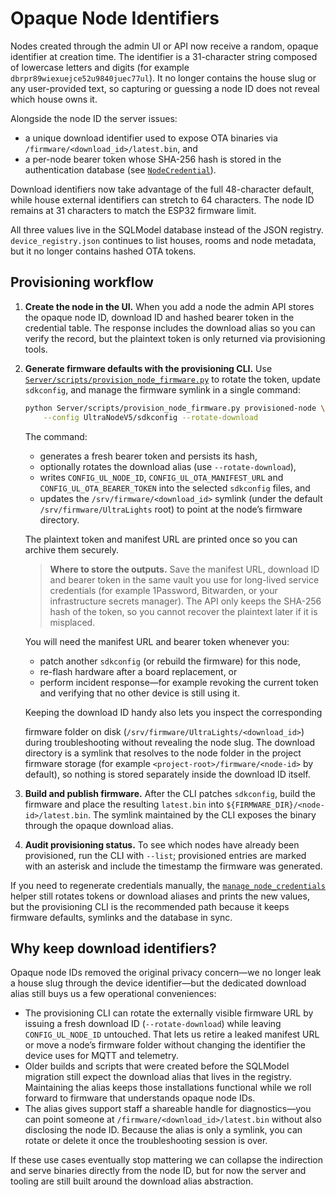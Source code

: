 # Opaque Node Identifiers

Nodes created through the admin UI or API now receive a random, opaque identifier
at creation time. The identifier is a 31-character string composed of lowercase
letters and digits (for example `dbrpr89wiexuejce52u9840juec77ul`). It no longer contains
the house slug or any user-provided text, so capturing or guessing a node ID does
not reveal which house owns it.

Alongside the node ID the server issues:

* a unique download identifier used to expose OTA binaries via
  `/firmware/<download_id>/latest.bin`, and
* a per-node bearer token whose SHA-256 hash is stored in the authentication
  database (see [`NodeCredential`](../app/auth/models.py)).

Download identifiers now take advantage of the full 48-character default, while
house external identifiers can stretch to 64 characters. The node ID remains at
31 characters to match the ESP32 firmware limit.

All three values live in the SQLModel database instead of the JSON registry.
`device_registry.json` continues to list houses, rooms and node metadata, but it
no longer contains hashed OTA tokens.

## Provisioning workflow

1. **Create the node in the UI.** When you add a node the admin API stores the
   opaque node ID, download ID and hashed bearer token in the credential table.
   The response includes the download alias so you can verify the record, but the
   plaintext token is only returned via provisioning tools.

2. **Generate firmware defaults with the provisioning CLI.** Use
   [`Server/scripts/provision_node_firmware.py`](../scripts/provision_node_firmware.py)
   to rotate the token, update `sdkconfig`, and manage the firmware symlink in a
   single command:

   ```bash
   python Server/scripts/provision_node_firmware.py provisioned-node \
       --config UltraNodeV5/sdkconfig --rotate-download
   ```

   The command:

   * generates a fresh bearer token and persists its hash,
   * optionally rotates the download alias (use `--rotate-download`),
   * writes `CONFIG_UL_NODE_ID`, `CONFIG_UL_OTA_MANIFEST_URL` and
     `CONFIG_UL_OTA_BEARER_TOKEN` into the selected `sdkconfig` files, and
   * updates the `/srv/firmware/<download_id>` symlink (under the default
     `/srv/firmware/UltraLights` root) to point at the node’s firmware
     directory.


   The plaintext token and manifest URL are printed once so you can archive them
   securely.

   > **Where to store the outputs.** Save the manifest URL, download ID and
   > bearer token in the same vault you use for long-lived service credentials
   > (for example 1Password, Bitwarden, or your infrastructure secrets manager).
   > The API only keeps the SHA-256 hash of the token, so you cannot recover the
   > plaintext later if it is misplaced.

   You will need the manifest URL and bearer token whenever you:

   * patch another `sdkconfig` (or rebuild the firmware) for this node,
   * re-flash hardware after a board replacement, or
   * perform incident response—for example revoking the current token and
     verifying that no other device is still using it.

   Keeping the download ID handy also lets you inspect the corresponding

   firmware folder on disk (`/srv/firmware/UltraLights/<download_id>`) during
   troubleshooting without revealing the node slug. The download directory is a
   symlink that resolves to the node folder in the project firmware storage (for
   example `<project-root>/firmware/<node-id>` by default), so nothing is stored
   separately inside the download ID itself.

3. **Build and publish firmware.** After the CLI patches `sdkconfig`, build the
   firmware and place the resulting `latest.bin` into
   `${FIRMWARE_DIR}/<node-id>/latest.bin`. The symlink maintained by the CLI
   exposes the binary through the opaque download alias.

4. **Audit provisioning status.** To see which nodes have already been
   provisioned, run the CLI with `--list`; provisioned entries are marked with an
   asterisk and include the timestamp the firmware was generated.

If you need to regenerate credentials manually, the
[`manage_node_credentials`](../scripts/manage_node_credentials.py) helper still
rotates tokens or download aliases and prints the new values, but the provisioning
CLI is the recommended path because it keeps firmware defaults, symlinks and the
database in sync.

## Why keep download identifiers?

Opaque node IDs removed the original privacy concern—we no longer leak a house
slug through the device identifier—but the dedicated download alias still buys
us a few operational conveniences:

* The provisioning CLI can rotate the externally visible firmware URL by issuing
  a fresh download ID (`--rotate-download`) while leaving `CONFIG_UL_NODE_ID`
  untouched. That lets us retire a leaked manifest URL or move a node’s firmware
  folder without changing the identifier the device uses for MQTT and telemetry.
* Older builds and scripts that were created before the SQLModel migration still
  expect the download alias that lives in the registry. Maintaining the alias
  keeps those installations functional while we roll forward to firmware that
  understands opaque node IDs.
* The alias gives support staff a shareable handle for diagnostics—you can point
  someone at `/firmware/<download_id>/latest.bin` without also disclosing the
  node ID. Because the alias is only a symlink, you can rotate or delete it once
  the troubleshooting session is over.

If these use cases eventually stop mattering we can collapse the indirection and
serve binaries directly from the node ID, but for now the server and tooling are
still built around the download alias abstraction.
